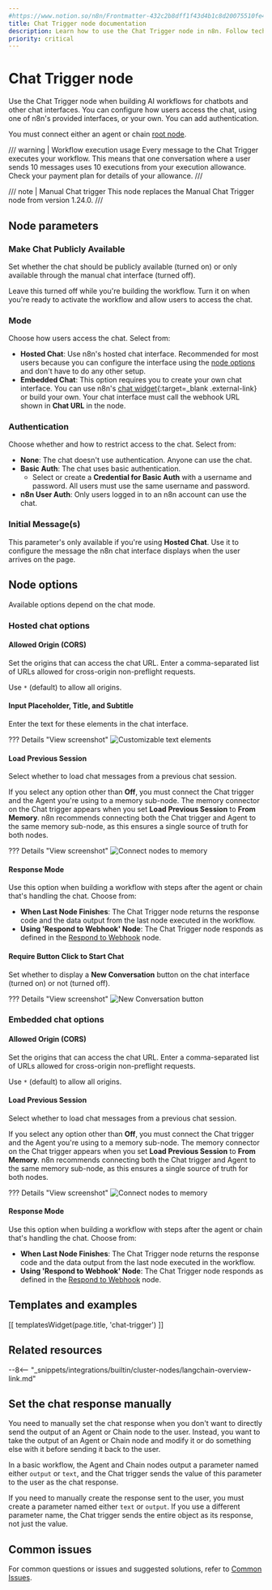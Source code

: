 ```yaml
---
#https://www.notion.so/n8n/Frontmatter-432c2b8dff1f43d4b1c8d20075510fe4
title: Chat Trigger node documentation
description: Learn how to use the Chat Trigger node in n8n. Follow technical documentation to integrate Chat Trigger node into your workflows.
priority: critical
---
```


# Chat Trigger node

Use the Chat Trigger node when building AI workflows for chatbots and other chat interfaces. You can configure how users access the chat, using one of n8n's provided interfaces, or your own. You can add authentication.

You must connect either an agent or chain [root node](/integrations/builtin/cluster-nodes/root-nodes/index.md).

/// warning | Workflow execution usage
Every message to the Chat Trigger executes your workflow. This means that one conversation where a user sends 10 messages uses 10 executions from your execution allowance. Check your payment plan for details of your allowance.
///

/// note | Manual Chat trigger
This node replaces the Manual Chat Trigger node from version 1.24.0.
///

## Node parameters

### Make Chat Publicly Available

Set whether the chat should be publicly available (turned on) or only available through the manual chat interface (turned off).

Leave this turned off while you're building the workflow. Turn it on when you're ready to activate the workflow and allow users to access the chat.

### Mode

Choose how users access the chat. Select from:

* **Hosted Chat**: Use n8n's hosted chat interface. Recommended for most users because you can configure the interface using the [node options](#node-options) and don't have to do any other setup.
* **Embedded Chat**: This option requires you to create your own chat interface. You can use n8n's [chat widget](https://www.npmjs.com/package/@n8n/chat){:target=_blank .external-link} or build your own. Your chat interface must call the webhook URL shown in **Chat URL** in the node.

### Authentication

Choose whether and how to restrict access to the chat. Select from:

* **None**: The chat doesn't use authentication. Anyone can use the chat.
* **Basic Auth**: The chat uses basic authentication.
	* Select or create a **Credential for Basic Auth** with a username and password. All users must use the same username and password.
* **n8n User Auth**: Only users logged in to an n8n account can use the chat.

### Initial Message(s)

This parameter's only available if you're using **Hosted Chat**. Use it to configure the message the n8n chat interface displays when the user arrives on the page.

## Node options

Available options depend on the chat mode.

### Hosted chat options

#### Allowed Origin (CORS)

Set the origins that can access the chat URL. Enter a comma-separated list of URLs allowed for cross-origin non-preflight requests.

Use `*` (default) to allow all origins.

#### Input Placeholder, Title, and Subtitle

Enter the text for these elements in the chat interface.

??? Details "View screenshot"
	![Customizable text elements](/_images/integrations/builtin/core-nodes/chat-trigger/hosted-text-elements.png)

#### Load Previous Session

Select whether to load chat messages from a previous chat session.

If you select any option other than **Off**, you must connect the Chat trigger and the Agent you're using to a memory sub-node. The memory connector on the Chat trigger appears when you set **Load Previous Session** to **From Memory**. n8n recommends connecting both the Chat trigger and Agent to the same memory sub-node, as this ensures a single source of truth for both nodes.

??? Details "View screenshot"
	![Connect nodes to memory](/_images/integrations/builtin/core-nodes/chat-trigger/connect-memory.png)

#### Response Mode

Use this option when building a workflow with steps after the agent or chain that's handling the chat. Choose from:

* **When Last Node Finishes**: The Chat Trigger node returns the response code and the data output from the last node executed in the workflow.
* **Using 'Respond to Webhook' Node**: The Chat Trigger node responds as defined in the [Respond to Webhook](/integrations/builtin/core-nodes/n8n-nodes-base.respondtowebhook.md) node.

#### Require Button Click to Start Chat

Set whether to display a **New Conversation** button on the chat interface (turned on) or not (turned off).

??? Details "View screenshot"
	![New Conversation button](/_images/integrations/builtin/core-nodes/chat-trigger/new-conversation-button.png)


### Embedded chat options

#### Allowed Origin (CORS)

Set the origins that can access the chat URL. Enter a comma-separated list of URLs allowed for cross-origin non-preflight requests.

Use `*` (default) to allow all origins.

#### Load Previous Session

Select whether to load chat messages from a previous chat session.

If you select any option other than **Off**, you must connect the Chat trigger and the Agent you're using to a memory sub-node. The memory connector on the Chat trigger appears when you set **Load Previous Session** to **From Memory**. n8n recommends connecting both the Chat trigger and Agent to the same memory sub-node, as this ensures a single source of truth for both nodes.

??? Details "View screenshot"
	![Connect nodes to memory](/_images/integrations/builtin/core-nodes/chat-trigger/connect-memory.png)

#### Response Mode

Use this option when building a workflow with steps after the agent or chain that's handling the chat. Choose from:

* **When Last Node Finishes**: The Chat Trigger node returns the response code and the data output from the last node executed in the workflow.
* **Using 'Respond to Webhook' Node**: The Chat Trigger node responds as defined in the [Respond to Webhook](/integrations/builtin/core-nodes/n8n-nodes-base.respondtowebhook.md) node.

## Templates and examples

<!-- see https://www.notion.so/n8n/Pull-in-templates-for-the-integrations-pages-37c716837b804d30a33b47475f6e3780 -->
[[ templatesWidget(page.title, 'chat-trigger') ]]

## Related resources

--8<-- "_snippets/integrations/builtin/cluster-nodes/langchain-overview-link.md"

## Set the chat response manually

You need to manually set the chat response when you don't want to directly send the output of an Agent or Chain node to the user. Instead, you want to take the output of an Agent or Chain node and modify it or do something else with it before sending it back to the user.

In a basic workflow, the Agent and Chain nodes output a parameter named either `output` or `text`, and the Chat trigger sends the value of this parameter to the user as the chat response. 

If you need to manually create the response sent to the user, you must create a parameter named either `text` or `output`. If you use a different parameter name, the Chat trigger sends the entire object as its response, not just the value.

## Common issues

For common questions or issues and suggested solutions, refer to [Common Issues](/integrations/builtin/core-nodes/n8n-nodes-langchain.chattrigger/common-issues.md).
